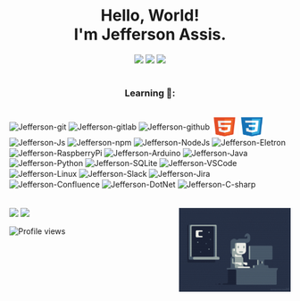 <h1 align="center">Hello, World! <br> I'm Jefferson Assis.</h1>

<div align="center">
<img height="150em" src="https://github-profile-summary-cards.vercel.app/api/cards/profile-details?username=jeffassis&theme=tokyonight"/> 
<!-- <img height="150em" src="https://github-readme-stats.vercel.app/api?username=jeffassis&show_icons=true&theme=tokyonight&include_all_commits=true&count_private=false&hide_border=true"/> -->   <img height="150em" src="https://github-readme-stats.vercel.app/api/top-langs/?username=jeffassis&layout=compact&langs_count=7&theme=tokyonight&hide_border=true"/> <img height="150em" src="https://github-readme-streak-stats.herokuapp.com/?user=jeffassis&theme=tokyonight&hide_border=true"/> 
</div>
  </br>
<div>
  <h3 align="center"> Learning 🌱: </h3>
  </br>
  <img align="center" alt="Jefferson-git" height="35" width="45" src="https://cdn.jsdelivr.net/gh/devicons/devicon/icons/git/git-original.svg">
  <img align="center" alt="Jefferson-gitlab" height="35" width="45" src="https://cdn.jsdelivr.net/gh/devicons/devicon/icons/gitlab/gitlab-original-wordmark.svg" />
  <img align="center" alt="Jefferson-github" height="40" width="45"  src="https://cdn.jsdelivr.net/gh/devicons/devicon/icons/github/github-original-wordmark.svg"/>
  <img align="center" alt="Jefferson-HTML" height="35" width="45" src="https://raw.githubusercontent.com/devicons/devicon/master/icons/html5/html5-original.svg">
  <img align="center" alt="Jefferson-CSS" height="35" width="45" src="https://raw.githubusercontent.com/devicons/devicon/master/icons/css3/css3-original.svg">
  <img align="center" alt="Jefferson-Js" height="35" width="45" src="https://cdn.jsdelivr.net/gh/devicons/devicon/icons/javascript/javascript-original.svg">
  <img align="center" alt="Jefferson-npm" height="45" width="55" src="https://cdn.jsdelivr.net/gh/devicons/devicon/icons/npm/npm-original-wordmark.svg">
  <img align="center" alt="Jefferson-NodeJs" height="45" width="55" src="https://cdn.jsdelivr.net/gh/devicons/devicon/icons/nodejs/nodejs-plain-wordmark.svg">
  <img align="center" alt="Jefferson-Eletron" height="40" width="45"  src="https://cdn.jsdelivr.net/gh/devicons/devicon/icons/electron/electron-original.svg"/>
  <img align="center" alt="Jefferson-RaspberryPi" height="40" width="45"  src="https://cdn.jsdelivr.net/gh/devicons/devicon/icons/raspberrypi/raspberrypi-original.svg"/>
  <img align="center" alt="Jefferson-Arduino" height="40" width="45"  src="https://cdn.jsdelivr.net/gh/devicons/devicon/icons/arduino/arduino-original-wordmark.svg"/>
  <img align="center" alt="Jefferson-Java" height="40" width="45"  src="https://cdn.jsdelivr.net/gh/devicons/devicon/icons/java/java-original-wordmark.svg"/>
  <img align="center" alt="Jefferson-Python" height="40" width="45"  src="https://cdn.jsdelivr.net/gh/devicons/devicon/icons/python/python-original-wordmark.svg"/>
  <img align="center" alt="Jefferson-SQLite" height="40" width="45"  src="https://cdn.jsdelivr.net/gh/devicons/devicon/icons/sqlite/sqlite-original-wordmark.svg"/>
  <img align="center" alt="Jefferson-VSCode" height="40" width="45"  src="https://cdn.jsdelivr.net/gh/devicons/devicon/icons/vscode/vscode-original.svg"/>
  <img align="center" alt="Jefferson-Linux" height="40" width="45"  src="https://cdn.jsdelivr.net/gh/devicons/devicon/icons/linux/linux-original.svg"/>
  <img align="center" alt="Jefferson-Slack" height="40" width="45"  src="https://cdn.jsdelivr.net/gh/devicons/devicon/icons/slack/slack-original-wordmark.svg"/>
  <img align="center" alt="Jefferson-Jira" height="40" width="45"  src="https://cdn.jsdelivr.net/gh/devicons/devicon/icons/jira/jira-original-wordmark.svg"/>
  <img align="center" alt="Jefferson-Confluence" height="40" width="45"  src="https://cdn.jsdelivr.net/gh/devicons/devicon/icons/confluence/confluence-original-wordmark.svg"/>
  <img align="center" alt="Jefferson-DotNet" height="40" width="45"  src="https://cdn.jsdelivr.net/gh/devicons/devicon/icons/dot-net/dot-net-original-wordmark.svg"/>
  <img align="center" alt="Jefferson-C-sharp" height="40" width="45"  src="https://cdn.jsdelivr.net/gh/devicons/devicon/icons/csharp/csharp-original.svg"/>          
  <div>
    <br/>
  </div>
  </br>
  </div>
   <img align="right"  alt="Jefferson-Pic" height="150" src="jeffassis.gif">
<div>
<!--CONTATOS -->
  <a href="https://www.linkedin.com/in/jefferson-assis-de-souza-bb157297/" target="_blank"><img src="https://img.shields.io/badge/-LinkedIn-%230077B5?style=for-the-badge&logo=linkedin&logoColor=white" target="_blank"></a>
  <a href="" target="_blank"><img src="https://img.shields.io/badge/Currículo-blueviolet?style=for-the-badge"></a>
 <p align="left"> <img src="https://komarev.com/ghpvc/?username=jeffassis&color=blueviolet" alt="Profile views"/></p>
</div>
  

